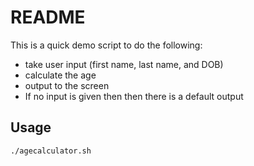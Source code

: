 # README

This is a quick demo script to do the following:
* take user input (first name, last name, and DOB)
* calculate the age
* output to the screen
* If no input is given then then there is a default output

## Usage

```
./agecalculator.sh
```
